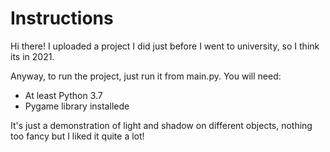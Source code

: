 # Instructions

Hi there!
I uploaded a project I did just before I went to university, so I think its in 2021.

Anyway, to run the project, just run it from main.py.
You will need:
- At least Python 3.7
- Pygame library installede

It's just a demonstration of light and shadow on different objects, nothing too fancy but I liked it quite a lot!